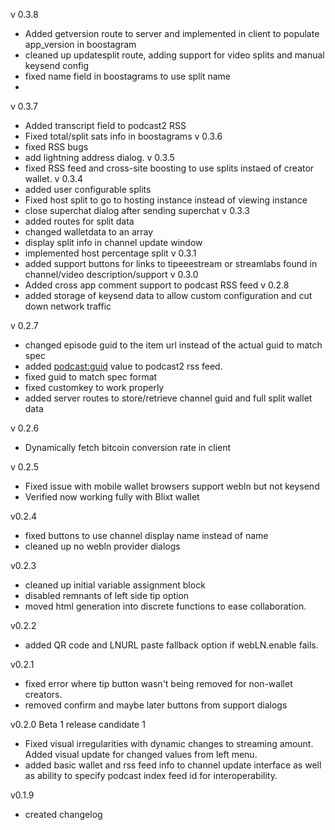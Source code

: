 v 0.3.8
- Added getversion route to server and implemented in client to populate app_version in boostagram
- cleaned up updatesplit route, adding support for video splits and manual keysend config
- fixed name field in boostagrams to use split name
- 
v 0.3.7
- Added transcript field to podcast2 RSS
- Fixed total/split sats info in boostagrams
v 0.3.6
- fixed RSS bugs
- add lightning address dialog.
v 0.3.5
- fixed RSS feed and cross-site boosting to use splits instaed of creator wallet.
v 0.3.4
- added user configurable splits
- Fixed host split to go to hosting instance instead of viewing instance
- close superchat dialog after sending superchat
v 0.3.3
- added routes for split data
- changed walletdata to an array
- display split info in channel update window
- implemented host percentage split
v 0.3.1
- added support buttons for links to tipeeestream or streamlabs found in channel/video description/support
v 0.3.0
- Added cross app comment support to podcast RSS feed
v 0.2.8
- added storage of keysend data to allow custom configuration and cut down network traffic

v 0.2.7
- changed episode guid to the item url instead of the actual guid to match spec
- added <podcast:guid> value to podcast2 rss feed.
- fixed guid to match spec format
- fixed customkey to work properly
- added server routes to store/retrieve channel guid and full split wallet data

v 0.2.6
- Dynamically fetch bitcoin conversion rate in client

v 0.2.5
- Fixed issue with mobile wallet browsers support webln but not keysend
- Verified now working fully with Blixt wallet

v0.2.4
- fixed buttons to use channel display name instead of name
- cleaned up no webln provider dialogs

v0.2.3
- cleaned up initial variable assignment block
- disabled remnants of left side tip option
- moved html generation into discrete functions to ease collaboration.

v0.2.2
- added QR code and LNURL paste fallback option if webLN.enable fails.

v0.2.1
- fixed error where tip button wasn't being removed for non-wallet creators.
- removed confirm and maybe later buttons from support dialogs

v0.2.0
Beta 1 release candidate 1

- Fixed visual irregularities with dynamic changes to streaming amount. Added visual update for changed values from left menu.
- added basic wallet and rss feed info to channel update interface as well as ability to specify podcast index feed id for interoperability.

v0.1.9

- created changelog